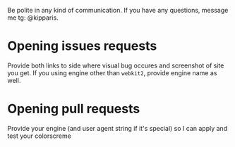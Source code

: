 Be polite in any kind of communication. If you have any questions, message me tg: @kipparis.  

# Opening issues requests

Provide both links to side where visual bug occures and screenshot of site you get.
If you using engine other than `webkit2`, provide engine name as well.  

# Opening pull requests

Provide your engine (and user agent string if it's special) so I can apply and test your colorscreme  
